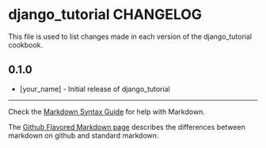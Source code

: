 django_tutorial CHANGELOG
=========================

This file is used to list changes made in each version of the django_tutorial cookbook.

0.1.0
-----
- [your_name] - Initial release of django_tutorial

- - -
Check the [Markdown Syntax Guide](http://daringfireball.net/projects/markdown/syntax) for help with Markdown.

The [Github Flavored Markdown page](http://github.github.com/github-flavored-markdown/) describes the differences between markdown on github and standard markdown.
